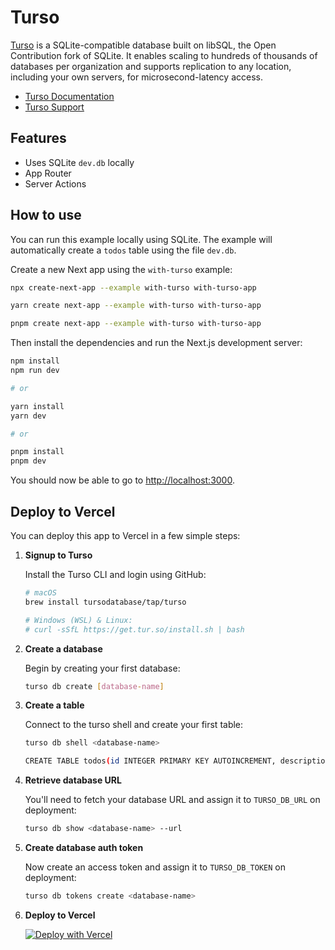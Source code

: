# Turso

[Turso](https://turso.tech) is a SQLite-compatible database built on libSQL, the Open Contribution fork of SQLite. It enables scaling to hundreds of thousands of databases per organization and supports replication to any location, including your own servers, for microsecond-latency access.

- [Turso Documentation](https://docs.turso.tech)
- [Turso Support](https://discord.com/invite/4B5D7hYwub)

## Features

- Uses SQLite `dev.db` locally
- App Router
- Server Actions

## How to use

You can run this example locally using SQLite. The example will automatically create a `todos` table using the file `dev.db`.

Create a new Next app using the `with-turso` example:

```bash
npx create-next-app --example with-turso with-turso-app
```

```bash
yarn create next-app --example with-turso with-turso-app
```

```bash
pnpm create next-app --example with-turso with-turso-app
```

Then install the dependencies and run the Next.js development server:

```bash
npm install
npm run dev

# or

yarn install
yarn dev

# or

pnpm install
pnpm dev
```

You should now be able to go to [http://localhost:3000](http://localhost:3000).

## Deploy to Vercel

You can deploy this app to Vercel in a few simple steps:

1. **Signup to Turso**

   Install the Turso CLI and login using GitHub:

   ```bash
   # macOS
   brew install tursodatabase/tap/turso

   # Windows (WSL) & Linux:
   # curl -sSfL https://get.tur.so/install.sh | bash
   ```

2. **Create a database**

   Begin by creating your first database:

   ```bash
   turso db create [database-name]
   ```

3. **Create a table**

   Connect to the turso shell and create your first table:

   ```bash
   turso db shell <database-name>
   ```

   ```bash
   CREATE TABLE todos(id INTEGER PRIMARY KEY AUTOINCREMENT, description TEXT NOT NULL)
   ```

4. **Retrieve database URL**

   You'll need to fetch your database URL and assign it to `TURSO_DB_URL` on deployment:

   ```bash
   turso db show <database-name> --url
   ```

5. **Create database auth token**

   Now create an access token and assign it to `TURSO_DB_TOKEN` on deployment:

   ```bash
   turso db tokens create <database-name>
   ```

6. **Deploy to Vercel**

   [![Deploy with Vercel](https://vercel.com/button)](https://vercel.com/new/clone?repository-url=https%3A%2F%2Fgithub.com%2Fvercel%2Fnext.js%2Ftree%2Fcanary%2Fexamples%2Fwith-turso&env=TURSO_DB_URL,TURSO_DB_TOKEN)
